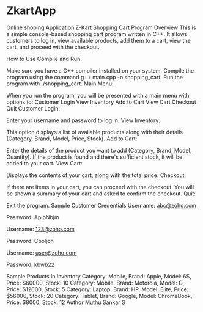 # ZkartApp
Online shoping Application 
Z-Kart Shopping Cart Program
Overview
This is a simple console-based shopping cart program written in C++. It allows customers to log in, view available products, add them to a cart, view the cart, and proceed with the checkout.

How to Use
Compile and Run:

Make sure you have a C++ compiler installed on your system.
Compile the program using the command g++ main.cpp -o shopping_cart.
Run the program with ./shopping_cart.
Main Menu:

When you run the program, you will be presented with a main menu with options to:
Customer Login
View Inventory
Add to Cart
View Cart
Checkout
Quit
Customer Login:

Enter your username and password to log in.
View Inventory:

This option displays a list of available products along with their details (Category, Brand, Model, Price, Stock).
Add to Cart:

Enter the details of the product you want to add (Category, Brand, Model, Quantity).
If the product is found and there's sufficient stock, it will be added to your cart.
View Cart:

Displays the contents of your cart, along with the total price.
Checkout:

If there are items in your cart, you can proceed with the checkout.
You will be shown a summary of your cart and asked to confirm the checkout.
Quit:

Exit the program.
Sample Customer Credentials
Username: abc@zoho.com

Password: ApipNbjm

Username: 123@zoho.com

Password: Cboljoh

Username: user@zoho.com

Password: kbwb22

Sample Products in Inventory
Category: Mobile, Brand: Apple, Model: 6S, Price: $60000, Stock: 10
Category: Mobile, Brand: Motorola, Model: G, Price: $12000, Stock: 5
Category: Laptop, Brand: HP, Model: Elite, Price: $56000, Stock: 20
Category: Tablet, Brand: Google, Model: ChromeBook, Price: $8000, Stock: 12
Author
Muthu Sankar S
